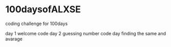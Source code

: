 # 100daysofALXSE
coding challenge for 100days

day 1 welcome code
day 2 guessing number code
day finding the same and avarage 
